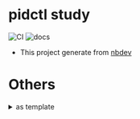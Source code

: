 # pidctl study



![CI](https://github.com/junxingao/pidctl/workflows/CI/badge.svg) ![docs](https://github.com/junxingao/pidctl/workflows/docs/badge.svg)

- This project generate from [nbdev](https://nbdev.fast.ai/)

# Others
<details>
  <summary>as template</summary>
  
  <p>

  ```shell
  sed -i '' 's/pidctl/YOUR_LIB_NAME/g' `grep -inr pidctl -rl .`
  mv pidctl YOUR_LIB_NAME
  ```

  </p>

</details>
